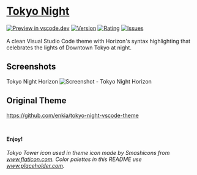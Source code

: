 # [Tokyo Night](https://marketplace.visualstudio.com/items?itemName=eternal.tokyo-night-horizon)
[![Preview in vscode.dev](https://img.shields.io/badge/preview%20in-vscode.dev-blue)](https://vscode.dev/theme/eternal.tokyo-night-horizon/Tokyo%20Night%20Horizon)
[![Version](https://vsmarketplacebadge.apphb.com/version/eternal.tokyo-night-horizon.svg)](https://marketplace.visualstudio.com/items?itemName=eternal.tokyo-night-horizon)
[![Rating](https://vsmarketplacebadge.apphb.com/rating-star/eternal.tokyo-night-horizon.svg)](https://marketplace.visualstudio.com/items?itemName=eternal.tokyo-night-horizon)
[![Issues](https://img.shields.io/github/issues/enkia/tokyo-night-vscode-theme)](https://github.com/localip/tokyo-night-horizon/issues)
<br><br>A clean Visual Studio Code theme with Horizon's syntax highlighting that celebrates the lights of Downtown Tokyo at night.
## Screenshots
Tokyo Night Horizon
![Screenshot - Tokyo Night Horizon](https://raw.githubusercontent.com/localip/tokyo-night-horizon/master/static/ss_tokyo_night_horizon.png)

## Original Theme
https://github.com/enkia/tokyo-night-vscode-theme

<br />

**Enjoy!**

###### Tokyo Tower icon used in theme icon made by Smashicons from www.flaticon.com. Color palettes in this README use www.placeholder.com.

